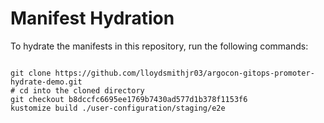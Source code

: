 
# Manifest Hydration

To hydrate the manifests in this repository, run the following commands:

```shell

git clone https://github.com/lloydsmithjr03/argocon-gitops-promoter-hydrate-demo.git
# cd into the cloned directory
git checkout b8dccfc6695ee1769b7430ad577d1b378f1153f6
kustomize build ./user-configuration/staging/e2e
```
